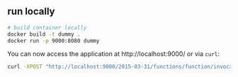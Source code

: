 ## run locally

```sh
# build container locally
docker build -t dummy .
docker run -p 9000:8080 dummy
```

You can now access the application at http://localhost:9000/ or via `curl`:

```sh
curl -XPOST "http://localhost:9000/2015-03-31/functions/function/invocations" -d '{"payload":"hello world!"}'
```
